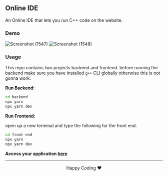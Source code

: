 ## Online IDE

An Online IDE that lets you run C++ code on the website.

### Demo

![Screenshot (1547)](https://github.com/Zain-ul-din/Online-IDE/assets/78583049/244347c2-436e-4d18-afbd-d4825792b2c6)
![Screenshot (1548)](https://github.com/Zain-ul-din/Online-IDE/assets/78583049/53c66cc1-8146-4744-a247-9ffef2e6d11d)



### Usage

This repo contains two projects backend and frontend. before running the backend make sure you have installed `g++` CLI globally otherwise this is not gonna work.

**Run Backend:**

```bash
cd backend
npx yarn
npx yarn dev
```

**Run Frontend:**

open up a new terminal and type the following for the front end.

```bash
cd front-end
npx yarn
npx yarn dev
```

**Access your application [here](http://localhost:5173/)**

---

<div align="center">Happy Coding ♥</div>
